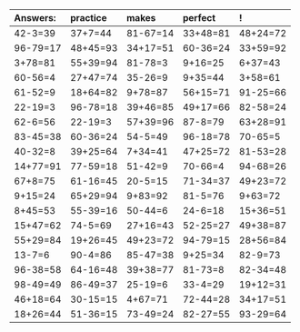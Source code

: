 | Answers: | practice | makes | perfect | ! |
| :--- | :--- | :--- | :--- | :--- |
| 42-3=39 | 37+7=44 | 81-67=14 | 33+48=81 | 48+24=72 | 
| 96-79=17 | 48+45=93 | 34+17=51 | 60-36=24 | 33+59=92 | 
| 3+78=81 | 55+39=94 | 81-78=3 | 9+16=25 | 6+37=43 | 
| 60-56=4 | 27+47=74 | 35-26=9 | 9+35=44 | 3+58=61 | 
| 61-52=9 | 18+64=82 | 9+78=87 | 56+15=71 | 91-25=66 | 
| 22-19=3 | 96-78=18 | 39+46=85 | 49+17=66 | 82-58=24 | 
| 62-6=56 | 22-19=3 | 57+39=96 | 87-8=79 | 63+28=91 | 
| 83-45=38 | 60-36=24 | 54-5=49 | 96-18=78 | 70-65=5 | 
| 40-32=8 | 39+25=64 | 7+34=41 | 47+25=72 | 81-53=28 | 
| 14+77=91 | 77-59=18 | 51-42=9 | 70-66=4 | 94-68=26 | 
| 67+8=75 | 61-16=45 | 20-5=15 | 71-34=37 | 49+23=72 | 
| 9+15=24 | 65+29=94 | 9+83=92 | 81-5=76 | 9+63=72 | 
| 8+45=53 | 55-39=16 | 50-44=6 | 24-6=18 | 15+36=51 | 
| 15+47=62 | 74-5=69 | 27+16=43 | 52-25=27 | 49+38=87 | 
| 55+29=84 | 19+26=45 | 49+23=72 | 94-79=15 | 28+56=84 | 
| 13-7=6 | 90-4=86 | 85-47=38 | 9+25=34 | 82-9=73 | 
| 96-38=58 | 64-16=48 | 39+38=77 | 81-73=8 | 82-34=48 | 
| 98-49=49 | 86-49=37 | 25-19=6 | 33-4=29 | 19+12=31 | 
| 46+18=64 | 30-15=15 | 4+67=71 | 72-44=28 | 34+17=51 | 
| 18+26=44 | 51-36=15 | 73-49=24 | 82-27=55 | 93-29=64 | 
